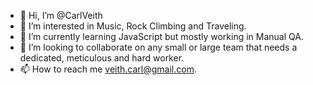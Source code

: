 - 👋 Hi, I’m @CarlVeith
- 👀 I’m interested in Music, Rock Climbing and Traveling.
- 🌱 I’m currently learning JavaScript but mostly working in Manual QA.
- 💞️ I’m looking to collaborate on any small or large team that needs a dedicated, meticulous and hard worker.
- 📫 How to reach me veith.carl@gmail.com.

<!---
CarlVeith/CarlVeith is a ✨ special ✨ repository because its `README.md` (this file) appears on your GitHub profile.
You can click the Preview link to take a look at your changes.
--->
